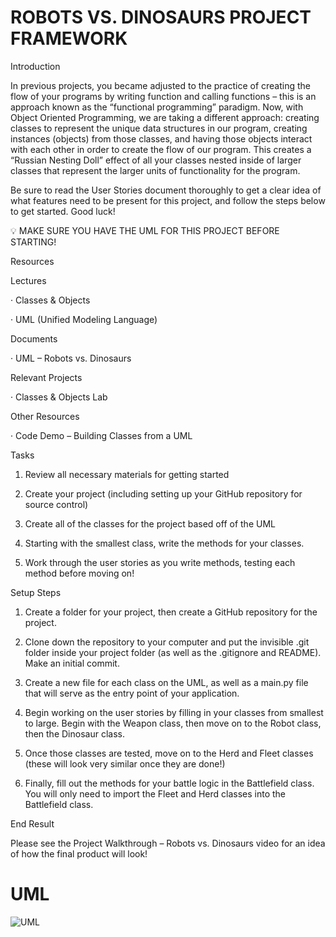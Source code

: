 # ROBOTS VS. DINOSAURS PROJECT FRAMEWORK

Introduction

In previous projects, you became adjusted to the practice of creating the flow of your programs by writing function and calling functions – this is an approach known as the “functional programming” paradigm. Now, with Object Oriented Programming, we are taking a different approach: creating classes to represent the unique data structures in our program, creating instances (objects) from those classes, and having those objects interact with each other in order to create the flow of our program. This creates a “Russian Nesting Doll” effect of all your classes nested inside of larger classes that represent the larger units of functionality for the program.

Be sure to read the User Stories document thoroughly to get a clear idea of what features need to be present for this project, and follow the steps below to get started. Good luck!

💡 MAKE SURE YOU HAVE THE UML FOR THIS PROJECT BEFORE STARTING!

Resources

Lectures

· Classes & Objects

· UML (Unified Modeling Language)

Documents

· UML – Robots vs. Dinosaurs

Relevant Projects

· Classes & Objects Lab

Other Resources

· Code Demo – Building Classes from a UML

Tasks

1. Review all necessary materials for getting started

2. Create your project (including setting up your GitHub repository for source control)

3. Create all of the classes for the project based off of the UML

4. Starting with the smallest class, write the methods for your classes.

5. Work through the user stories as you write methods, testing each method before moving on!

Setup Steps

1. Create a folder for your project, then create a GitHub repository for the project.

2. Clone down the repository to your computer and put the invisible .git folder inside your project folder (as well as the .gitignore and README). Make an initial commit.

3. Create a new file for each class on the UML, as well as a main.py file that will serve as the entry point of your application.

4. Begin working on the user stories by filling in your classes from smallest to large. Begin with the Weapon class, then move on to the Robot class, then the Dinosaur class.

5. Once those classes are tested, move on to the Herd and Fleet classes (these will look very similar once they are done!)

6. Finally, fill out the methods for your battle logic in the Battlefield class. You will only need to import the Fleet and Herd classes into the Battlefield class.

End Result

Please see the Project Walkthrough – Robots vs. Dinosaurs video for an idea of how the final product will look!

# UML

![UML](https://files.cdn.thinkific.com/file_uploads/211484/attachments/73f/b40/1f2/robots_vs_dinosaurs_uml.png)